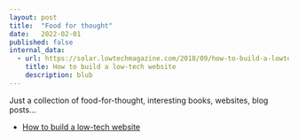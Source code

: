 ```yaml
---
layout: post
title:  "Food for thought"
date:   2022-02-01
published: false
internal_data:
  - url: https://solar.lowtechmagazine.com/2018/09/how-to-build-a-lowtech-website/
    title: How to build a low-tech website
    description: blub
---
```


Just a collection of food-for-thought, interesting books, websites, blog posts...

- [How to build a low-tech website](https://solar.lowtechmagazine.com/2018/09/how-to-build-a-lowtech-website/)

